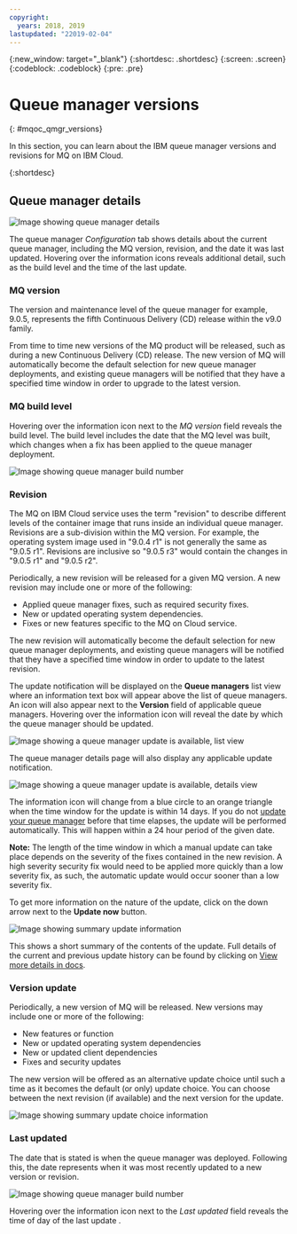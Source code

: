 ```yaml
---
copyright:
  years: 2018, 2019
lastupdated: "22019-02-04"
---
```


{:new_window: target="_blank"}
{:shortdesc: .shortdesc}
{:screen: .screen}
{:codeblock: .codeblock}
{:pre: .pre}

# Queue manager versions
{: #mqoc_qmgr_versions}

In this section, you can learn about the IBM queue manager versions and revisions for MQ on IBM Cloud.

{:shortdesc}

## Queue manager details

![Image showing queue manager details](../images/mqoc_qm_details.png)

The queue manager *Configuration* tab shows details about the current queue manager, including the MQ version, revision, and the date it was last updated. Hovering over the information icons reveals additional detail, such as the build level and the time of the last update.

### MQ version

The version and maintenance level of the queue manager for example, 9.0.5, represents the fifth Continuous Delivery (CD) release within the v9.0 family.

From time to time new versions of the MQ product will be released, such as during a new Continuous Delivery (CD) release. The new version of MQ will automatically become the default selection for new queue manager deployments, and existing queue managers will be notified that they have a specified time window in order to upgrade to the latest version.

### MQ build level

Hovering over the information icon next to the *MQ version* field reveals the build level. The build level includes the date that the MQ level was built, which changes when a fix has been applied to the queue manager deployment.

![Image showing queue manager build number](../images/mqoc_qm_build_level.png)

### Revision

The MQ on IBM Cloud service uses the term "revision" to describe different levels of the container image that runs inside an individual queue manager. Revisions are a sub-division within the MQ version. For example, the operating system image used in "9.0.4 r1" is not generally the same as "9.0.5 r1". Revisions are inclusive so "9.0.5 r3" would contain the changes in "9.0.5 r1" and "9.0.5 r2".

Periodically, a new revision will be released for a given MQ version. A new revision may include one or more of the following:
* Applied queue manager fixes, such as required security fixes.
* New or updated operating system dependencies.
* Fixes or new features specific to the MQ on Cloud service.

The new revision will automatically become the default selection for new queue manager deployments, and existing queue managers will be notified that they have a specified time window in order to update to the latest revision.

The update notification will be displayed on the **Queue managers** list view where an information text box will appear above the list of queue managers. An icon will also appear next to the **Version** field of applicable queue managers. Hovering over the information icon will reveal the date by which the queue manager should be updated.

![Image showing a queue manager update is available, list view](../images/mqoc_qm_update_available.png)

The queue manager details page will also display any applicable update notification.

![Image showing a queue manager update is available, details view](../images/mqoc_qm_rev_update_qmview.png)

The information icon will change from a blue circle to an orange triangle when the time window for the update is within 14 days. If you do not [update your queue manager](../mqoc_qm_update.html) before that time elapses, the update will be performed automatically. This will happen within a 24 hour period of the given date.

**Note:** The length of the time window in which a manual update can take place depends on the severity of the fixes contained in the new revision. A high severity security fix would need to be applied more quickly than a low severity fix, as such, the automatic update would occur sooner than a low severity fix.

To get more information on the nature of the update, click on the down arrow next to the **Update now** button.

![Image showing summary update information](../images/mqoc_qm_update_summary.png)

This shows a short summary of the contents of the update. Full details of the current and previous update history can be found by clicking on [View more details in docs](../reference/mqoc_qm_ver_and_rev_content.html).

### Version update

Periodically, a new version of MQ will be released. New versions may include one or more of the following:
* New features or function
* New or updated operating system dependencies
* New or updated client dependencies
* Fixes and security updates

The new version will be offered as an alternative update choice until such a time as it becomes the default (or only) update choice. You can choose between the next revision (if available) and the next version for the update.

![Image showing summary update choice information](../images/mqoc_qm_update_summary_choice.png)

### Last updated

The date that is stated is when the queue manager was deployed. Following this, the date represents when it was most recently updated to a new version or revision.

![Image showing queue manager build number](../images/mqoc_qm_updated_time.png)

Hovering over the information icon next to the *Last updated* field reveals the time of day of the last update .
